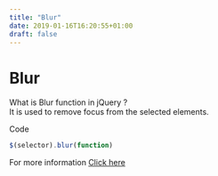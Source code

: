 ```yaml
---
title: "Blur"
date: 2019-01-16T16:20:55+01:00
draft: false
---
```

<h1 class="title"> Blur</h1>

What is Blur function in jQuery ?<br/>
It is used to remove focus from the selected elements.

Code
```javascript
$(selector).blur(function)
```


For more information [Click here](https://api.jquery.com/blur/)
